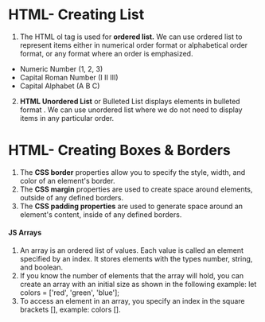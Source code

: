# HTML- Creating List
1. The HTML ol tag is used for **ordered list.** We can use ordered list to represent items either in numerical order format or alphabetical order format, or any format where an order is emphasized.
- Numeric Number (1, 2, 3)
- Capital Roman Number (I II III)
- Capital Alphabet (A B C)
2. **HTML Unordered List** or Bulleted List displays elements in bulleted format . We can use unordered list where we do not need to display items in any particular order. 
# HTML- Creating Boxes & Borders
1. The **CSS border** properties allow you to specify the style, width, and color of an element's border.
2. The **CSS margin** properties are used to create space around elements, outside of any defined borders.
3. The **CSS padding properties** are used to generate space around an element's content, inside of any defined borders.
#### JS Arrays
1. An array is an ordered list of values. Each value is called an element specified by an index. It stores elements with the types number, string, and boolean.
2. If you know the number of elements that the array will hold, you can create an array with an initial size as shown in the following example:
let colors = ['red', 'green', 'blue'];
3. To access an element in an array, you specify an index in the square brackets [], example: colors [].